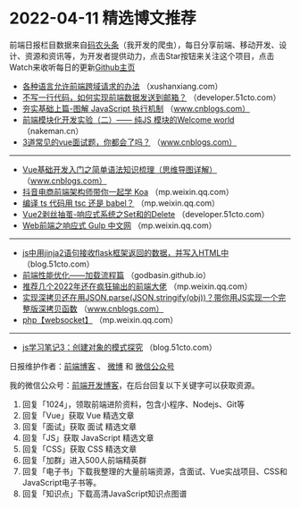 # 2022-04-11 精选博文推荐

前端日报栏目数据来自[码农头条](https://toutiao.qdkfweb.cn/)（我开发的爬虫），每日分享前端、移动开发、设计、资源和资讯等，为开发者提供动力，点击Star按钮来关注这个项目，点击Watch来收听每日的更新[Github主页](https://github.com/kujian/frontendDaily)
* [各种语言允许前端跨域请求的办法](https://xushanxiang.com/cors.html) （xushanxiang.com）
* [不写一行代码，如何实现前端数据发送到邮箱？](https://developer.51cto.com/article/706126.html) （developer.51cto.com）
* [夯实基础上篇-图解 JavaScript 执行机制](https://www.cnblogs.com/qcjay/p/16122334.html) （www.cnblogs.com）
* [前端模块化开发实验（二）—— 纯JS 模块的Welcome world](http://nakeman.cn/engineering/webprogramming/modular-web-frontend-webpack-js2.html) （nakeman.cn）
* [3道常见的vue面试题，你都会了吗？](https://www.cnblogs.com/kelen/p/16121023.html) （www.cnblogs.com）

***
* [Vue基础开发入门之简单语法知识梳理（思维导图详解）](https://www.cnblogs.com/zbcxy506/p/note_1vue-04.html) （www.cnblogs.com）
* [抖音电商前端架构师带你一起学 Koa](https://mp.weixin.qq.com/s?__biz=MzI2MjcxNTQ0Nw==&mid=2247499569&idx=1&sn=e497762c06aa98bb758df9c25bca1f70) （mp.weixin.qq.com）
* [编译 ts 代码用 tsc 还是 babel？](https://mp.weixin.qq.com/s?__biz=Mzg3OTYzMDkzMg==&mid=2247489829&idx=1&sn=f1ff7ff2f8e4413374b1548ded9636f9) （mp.weixin.qq.com）
* [Vue2剥丝抽茧-响应式系统之Set和的Delete](https://developer.51cto.com/article/706102.html) （developer.51cto.com）
* [Web前端之响应式 Gulp 中文网](https://mp.weixin.qq.com/s?__biz=MzI5MTQ5NDY1MA==&mid=2247497299&idx=1&sn=5cb78981ad1a72194653cda9576cdf48) （mp.weixin.qq.com）

***
* [js中用jinja2语句接收flask框架返回的数据，并写入HTML中](https://blog.51cto.com/u_15157811/5190145) （blog.51cto.com）
* [前端性能优化——加载流程篇](https://godbasin.github.io/2022/04/09/front-end-performance-startup/) （godbasin.github.io）
* [推荐几个2022年还在疯狂输出的前端大佬](https://mp.weixin.qq.com/s?__biz=Mzg5ODA5NTM1Mw==&mid=2247498549&idx=1&sn=ece7d1fb5bc594a089ffc2593e26363b) （mp.weixin.qq.com）
* [实现深拷贝还在用JSON.parse(JSON.stringify(obj))？带你用JS实现一个完整版深拷贝函数](https://www.cnblogs.com/MomentYY/p/16126868.html) （www.cnblogs.com）
* [php【websocket】](https://mp.weixin.qq.com/s?__biz=MzIwNjQ5MDk3NA==&mid=2247510555&idx=1&sn=70ffd535f5aed9989d5948ff383596ef) （mp.weixin.qq.com）

***
* [js学习笔记3：创建对象的模式探究](https://blog.51cto.com/u_15592686/5191361) （blog.51cto.com）

日报维护作者：[前端博客](https://qdkfweb.cn/) 、 [微博](http://weibo.com/kujian) 和 [微信公众号](https://open.weixin.qq.com/qr/code?username=caibaojian_com)

我的微信公众号：[前端开发博客](https://open.weixin.qq.com/qr/code?username=caibaojian_com)，在后台回复以下关键字可以获取资源。

1. 回复「1024」，领取前端进阶资料，包含小程序、Nodejs、Git等
2. 回复「Vue」获取 Vue 精选文章
3. 回复「面试」获取 面试 精选文章
4. 回复「JS」获取 JavaScript 精选文章
5. 回复「CSS」获取 CSS 精选文章
6. 回复「加群」进入500人前端精英群
7. 回复「电子书」下载我整理的大量前端资源，含面试、Vue实战项目、CSS和JavaScript电子书等。
8. 回复「知识点」下载高清JavaScript知识点图谱